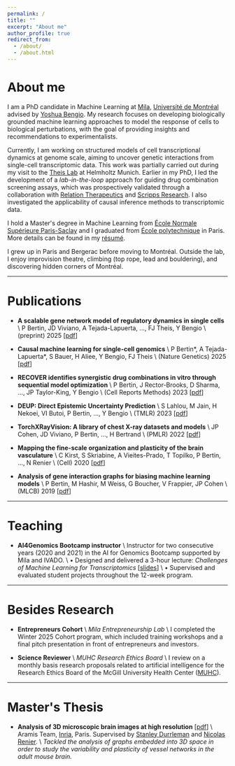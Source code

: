 ```yaml
---
permalink: /
title: ""
excerpt: "About me"
author_profile: true
redirect_from:
  - /about/
  - /about.html
---
```

# About me

I am a PhD candidate in Machine Learning at [Mila](https://mila.quebec/), [Université de Montréal](https://www.umontreal.ca/) 
advised by [Yoshua Bengio](https://mila.quebec/en/yoshua-bengio/). My research focuses on developing biologically grounded 
machine learning approaches to model the response of cells to biological perturbations, with the goal of providing 
insights and recommendations to experimentalists.

Currently, I am working on structured models of cell transcriptional dynamics at genome scale, aiming to uncover 
genetic interactions from single-cell transcriptomic data. This work was partially carried out during my visit to the 
[Theis Lab](https://www.helmholtz-munich.de/en/icb/research-groups/theis-lab) at Helmholtz Munich.
Earlier in my PhD, I led the development of a *lab-in-the-loop* approach for guiding drug combination screening assays, 
which was prospectively validated through
a collaboration with [Relation Therapeutics](https://www.relationrx.com/) and [Scripps Research](https://www.scripps.edu/). 
I also investigated the applicability of causal inference methods to transcriptomic data.

I hold a Master's degree in Machine Learning from [École Normale Supérieure Paris-Saclay](https://ens-paris-saclay.fr/en) 
and I graduated from [École polytechnique](https://www.polytechnique.edu/) in Paris. More details can be found in my 
[résumé](https://Bertinus.github.io/files/Resume.pdf).

I grew up in Paris and Bergerac before moving to Montréal. Outside the lab, I enjoy improvision theatre, climbing 
(top rope, lead and bouldering), and discovering hidden corners of Montréal.

___
# Publications

- **A scalable gene network model of regulatory dynamics in single cells** \\
P Bertin, JD Viviano, A Tejada-Lapuerta, ..., FJ Theis, Y Bengio \\
(preprint) 2025 [[pdf](https://arxiv.org/abs/2503.20027)]

- **Causal machine learning for single-cell genomics** \\
P Bertin*, A Tejada-Lapuerta*, S Bauer, H Aliee, Y Bengio, FJ Theis \\
(Nature Genetics) 2025 [[pdf](https://www.nature.com/articles/s41588-025-02124-2)]

- **RECOVER identifies synergistic drug combinations in vitro through sequential model optimization** \\
P Bertin, J Rector-Brooks, D Sharma, ..., JP Taylor-King, Y Bengio \\
(Cell Reports Methods) 2023 [[pdf](https://www.cell.com/cell-reports-methods/fulltext/S2667-2375(23)00251-5?uuid=uuid%3A2a0d76d0-5c8b-4fcc-8ef9-9ea85b85081d)]

- **DEUP: Direct Epistemic Uncertainty Prediction** \\
S Lahlou, M Jain, H Nekoei, VI Butoi, P Bertin, ..., Y Bengio \\
(TMLR) 2023 [[pdf](https://arxiv.org/abs/2102.08501)]

- **TorchXRayVision: A library of chest X-ray datasets and models** \\
JP Cohen, JD Viviano, P Bertin, ..., H Bertrand \\
(PMLR) 2022 [[pdf](https://proceedings.mlr.press/v172/cohen22a.html)]

- **Mapping the fine-scale organization and plasticity of the brain vasculature** \\
C Kirst, S Skriabine, A Vieites-Prado, T Topilko, P Bertin, ..., N Renier \\
(Cell) 2020 [[pdf](https://www.cell.com/cell/fulltext/S0092-8674(20)30109-4?uuid=uuid%3A4c6a4466-33b6-4882-a250-6335c96adc2f)]

- **Analysis of gene interaction graphs for biasing machine learning models** \\
P Bertin, M Hashir, M Weiss, G Boucher, V Frappier, JP Cohen \\
(MLCB) 2019 [[pdf](https://arxiv.org/abs/1905.02295)]

___
# Teaching

- **AI4Genomics Bootcamp instructor** \\
Instructor for two consecutive years (2020 and 2021) in the AI for Genomics Bootcamp supported by Mila and IVADO. \\
• Designed and delivered a 3-hour lecture: *Challenges of Machine Learning for Transcriptomics* [[slides](https://Bertinus.github.io/files/Challenges_of_ML4transcriptomics.pdf)] \\
• Supervised and evaluated student projects throughout the 12-week program.

___
# Besides Research

- **Entrepreneurs Cohort** \\
*Mila Entrepreneurship Lab* \\
I completed the Winter 2025 Cohort program, which included training workshops and a final pitch 
presentation in front of entrepreneurs and investors.

- **Science Reviewer** \\
*MUHC Research Ethics Board* \\
I review on a monthly basis research proposals related to artificial intelligence 
for the Research Ethics Board of the McGill University Health Center ([MUHC](https://muhc.ca/)).

___
# Master's Thesis

- **Analysis of 3D microscopic brain images at high resolution** [[pdf](https://Bertinus.github.io/files/icm_report.pdf)] \\
Aramis Team, [Inria](https://www.inria.fr/en/centre/paris), Paris. Supervised by [Stanley Durrleman](https://who.rocq.inria.fr/Stanley.Durrleman/) 
and [Nicolas Renier](https://www.renier-lab.com/nicolasrenier). \\
*Tackled the analysis of graphs embedded into 3D space in order to study the variability and plasticity of vessel 
networks in the adult mouse brain.*
